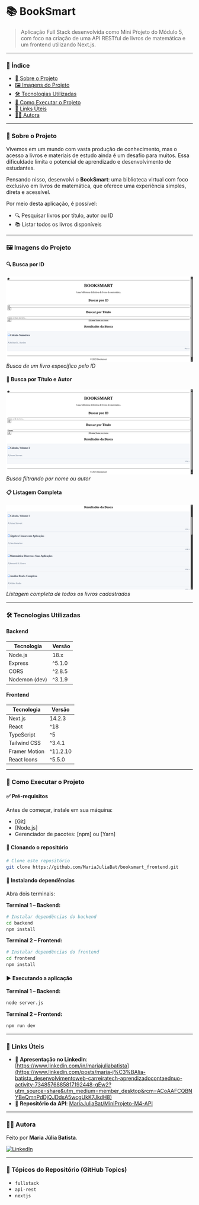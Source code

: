 # 📚 BookSmart

> Aplicação Full Stack desenvolvida como Mini Pŕojeto do Módulo 5, com foco na criação de uma API RESTful de livros de matemática e um frontend utilizando Next.js. 
---

### 📌 Índice

* [📖 Sobre o Projeto](#-sobre-o-projeto)
* [🖼️ Imagens do Projeto](#️-imagens-do-projeto)
* [🛠️ Tecnologias Utilizadas](#-tecnologias-utilizadas)
* [🚀 Como Executar o Projeto](#-como-executar-o-projeto)
* [📌 Links Úteis](#-links-úteis)
* [👩‍💻 Autora](#-autora)

---

### 📖 Sobre o Projeto

Vivemos em um mundo com vasta produção de conhecimento, mas o acesso a livros e materiais de estudo ainda é um desafio para muitos. Essa dificuldade limita o potencial de aprendizado e desenvolvimento de estudantes.

Pensando nisso, desenvolvi o **BookSmart**: uma biblioteca virtual com foco exclusivo em livros de matemática, que oferece uma experiência simples, direta e acessível.

Por meio desta aplicação, é possível:

* 🔍 Pesquisar livros por título, autor ou ID
* 📚 Listar todos os livros disponíveis
  
---

### 🖼️ Imagens do Projeto

#### 🔍 Busca por ID

![Busca por ID](.github/busca-id.png.png)
*Busca de um livro específico pelo ID*

#### 🔎 Busca por Título e Autor

![Busca por Título e Autor](.github/busca-titulo-autor.png)
*Busca filtrando por nome ou autor*

#### 📋 Listagem Completa

![Listar Todos os Livros](.github/lista-completa.png)
*Listagem completa de todos os livros cadastrados*

---

### 🛠️ Tecnologias Utilizadas

####  Backend 

| Tecnologia    | Versão |
| ------------- | ------ |
| Node.js       | 18.x   |
| Express       | ^5.1.0 |
| CORS          | ^2.8.5 |
| Nodemon (dev) | ^3.1.9 |

####  Frontend 

| Tecnologia    | Versão   |
| ------------- | -------- |
| Next.js       | 14.2.3   |
| React         | ^18      |
| TypeScript    | ^5       |
| Tailwind CSS  | ^3.4.1   |
| Framer Motion | ^11.2.10 |
| React Icons   | ^5.5.0   |

---

### 🚀 Como Executar o Projeto

#### ✅ Pré-requisitos

Antes de começar, instale em sua máquina:

* [Git]
* [Node.js]
* Gerenciador de pacotes: [npm] ou [Yarn]

#### 📅 Clonando o repositório

```bash
# Clone este repositório
git clone https://github.com/MariaJuliaBat/booksmart_frontend.git
```

#### 📆 Instalando dependências

Abra dois terminais:

**Terminal 1 – Backend:**
```bash
# Instalar dependências do backend
cd backend
npm install
```

**Terminal 2 – Frontend:**
```bash
# Instalar dependências do frontend
cd frontend
npm install
```

#### ▶️ Executando a aplicação

**Terminal 1 – Backend:**

```bash
node server.js
```

**Terminal 2 – Frontend:**

```bash
npm run dev
```
---

### 📌 Links Úteis

* 📝 **Apresentação no LinkedIn**: [https://www.linkedin.com/in/mariajuliabatista](https://www.linkedin.com/posts/maria-j%C3%BAlia-batista_desenvolvimentoweb-carreiratech-aprendizadocontaednuo-activity-7348576885817192448-gEw2?utm_source=share&utm_medium=member_desktop&rcm=ACoAAFCQBNYBeQmnPdDjQJDdsA5wcgUkK7JkdH8)
* 🔗 **Repositório da API**: [MariaJuliaBat/MiniProjeto-M4-API](https://github.com/MariaJuliaBat/MiniProjeto-M4-API)

---

### 👩‍💻 Autora

Feito por **Maria Júlia Batista**.

[![LinkedIn](https://img.shields.io/badge/-LinkedIn-blue?style=flat-square\&logo=linkedin\&logoColor=white)](https://www.linkedin.com/in/maria-j%C3%BAlia-batista/)

---

### 🌿 Tópicos do Repositório (GitHub Topics)

* `fullstack`
* `api-rest`
* `nextjs`
